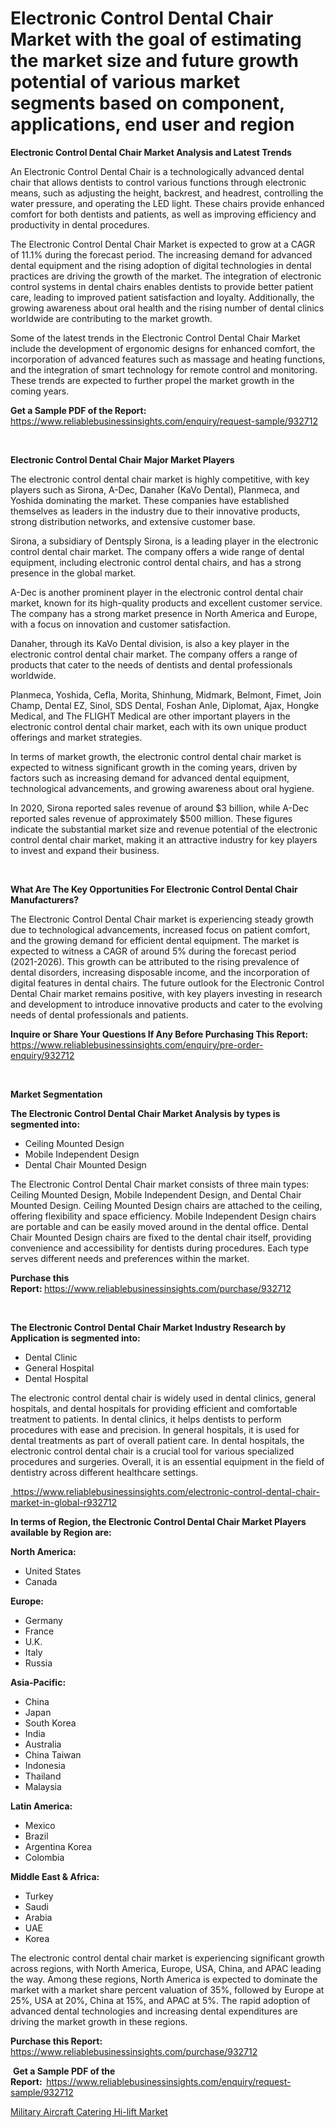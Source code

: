 <p><h1>Electronic Control Dental Chair Market with the goal of estimating the market size and future growth potential of various market segments based on component, applications, end user and region</h1></p><p><strong>Electronic Control Dental Chair Market Analysis and Latest Trends</strong></p>
<p><p>An Electronic Control Dental Chair is a technologically advanced dental chair that allows dentists to control various functions through electronic means, such as adjusting the height, backrest, and headrest, controlling the water pressure, and operating the LED light. These chairs provide enhanced comfort for both dentists and patients, as well as improving efficiency and productivity in dental procedures.</p><p>The Electronic Control Dental Chair Market is expected to grow at a CAGR of 11.1% during the forecast period. The increasing demand for advanced dental equipment and the rising adoption of digital technologies in dental practices are driving the growth of the market. The integration of electronic control systems in dental chairs enables dentists to provide better patient care, leading to improved patient satisfaction and loyalty. Additionally, the growing awareness about oral health and the rising number of dental clinics worldwide are contributing to the market growth.</p><p>Some of the latest trends in the Electronic Control Dental Chair Market include the development of ergonomic designs for enhanced comfort, the incorporation of advanced features such as massage and heating functions, and the integration of smart technology for remote control and monitoring. These trends are expected to further propel the market growth in the coming years.</p></p>
<p><strong>Get a Sample PDF of the Report:&nbsp;</strong> <a href="https://www.reliablebusinessinsights.com/enquiry/request-sample/932712">https://www.reliablebusinessinsights.com/enquiry/request-sample/932712</a></p>
<p>&nbsp;</p>
<p><strong>Electronic Control Dental Chair Major Market Players</strong></p>
<p><p>The electronic control dental chair market is highly competitive, with key players such as Sirona, A-Dec, Danaher (KaVo Dental), Planmeca, and Yoshida dominating the market. These companies have established themselves as leaders in the industry due to their innovative products, strong distribution networks, and extensive customer base.</p><p>Sirona, a subsidiary of Dentsply Sirona, is a leading player in the electronic control dental chair market. The company offers a wide range of dental equipment, including electronic control dental chairs, and has a strong presence in the global market.</p><p>A-Dec is another prominent player in the electronic control dental chair market, known for its high-quality products and excellent customer service. The company has a strong market presence in North America and Europe, with a focus on innovation and customer satisfaction.</p><p>Danaher, through its KaVo Dental division, is also a key player in the electronic control dental chair market. The company offers a range of products that cater to the needs of dentists and dental professionals worldwide.</p><p>Planmeca, Yoshida, Cefla, Morita, Shinhung, Midmark, Belmont, Fimet, Join Champ, Dental EZ, Sinol, SDS Dental, Foshan Anle, Diplomat, Ajax, Hongke Medical, and The FLIGHT Medical are other important players in the electronic control dental chair market, each with its own unique product offerings and market strategies.</p><p>In terms of market growth, the electronic control dental chair market is expected to witness significant growth in the coming years, driven by factors such as increasing demand for advanced dental equipment, technological advancements, and growing awareness about oral hygiene.</p><p>In 2020, Sirona reported sales revenue of around $3 billion, while A-Dec reported sales revenue of approximately $500 million. These figures indicate the substantial market size and revenue potential of the electronic control dental chair market, making it an attractive industry for key players to invest and expand their business.</p></p>
<p>&nbsp;</p>
<p><strong>What Are The Key Opportunities For Electronic Control Dental Chair Manufacturers?</strong></p>
<p><p>The Electronic Control Dental Chair market is experiencing steady growth due to technological advancements, increased focus on patient comfort, and the growing demand for efficient dental equipment. The market is expected to witness a CAGR of around 5% during the forecast period (2021-2026). This growth can be attributed to the rising prevalence of dental disorders, increasing disposable income, and the incorporation of digital features in dental chairs. The future outlook for the Electronic Control Dental Chair market remains positive, with key players investing in research and development to introduce innovative products and cater to the evolving needs of dental professionals and patients.</p></p>
<p><strong>Inquire or Share Your Questions If Any Before Purchasing This Report:</strong> <a href="https://www.reliablebusinessinsights.com/enquiry/pre-order-enquiry/932712">https://www.reliablebusinessinsights.com/enquiry/pre-order-enquiry/932712</a></p>
<p>&nbsp;</p>
<p><strong>Market Segmentation</strong></p>
<p><strong>The Electronic Control Dental Chair Market Analysis by types is segmented into:</strong></p>
<p><ul><li>Ceiling Mounted Design</li><li>Mobile Independent Design</li><li>Dental Chair Mounted Design</li></ul></p>
<p><p>The Electronic Control Dental Chair market consists of three main types: Ceiling Mounted Design, Mobile Independent Design, and Dental Chair Mounted Design. Ceiling Mounted Design chairs are attached to the ceiling, offering flexibility and space efficiency. Mobile Independent Design chairs are portable and can be easily moved around in the dental office. Dental Chair Mounted Design chairs are fixed to the dental chair itself, providing convenience and accessibility for dentists during procedures. Each type serves different needs and preferences within the market.</p></p>
<p><strong>Purchase this Report:&nbsp;</strong><a href="https://www.reliablebusinessinsights.com/purchase/932712">https://www.reliablebusinessinsights.com/purchase/932712</a></p>
<p>&nbsp;</p>
<p><strong>The Electronic Control Dental Chair Market Industry Research by Application is segmented into:</strong></p>
<p><ul><li>Dental Clinic</li><li>General Hospital</li><li>Dental Hospital</li></ul></p>
<p><p>The electronic control dental chair is widely used in dental clinics, general hospitals, and dental hospitals for providing efficient and comfortable treatment to patients. In dental clinics, it helps dentists to perform procedures with ease and precision. In general hospitals, it is used for dental treatments as part of overall patient care. In dental hospitals, the electronic control dental chair is a crucial tool for various specialized procedures and surgeries. Overall, it is an essential equipment in the field of dentistry across different healthcare settings.</p></p>
<p><a href="https://www.reliablebusinessinsights.com/electronic-control-dental-chair-market-in-global-r932712">&nbsp;https://www.reliablebusinessinsights.com/electronic-control-dental-chair-market-in-global-r932712</a></p>
<p><strong>In terms of Region, the Electronic Control Dental Chair Market Players available by Region are:</strong></p>
<p>
    <p> <strong> North America: </strong>
        <ul>
            <li>United States</li>
            <li>Canada</li>
        </ul>
        </p> 
    <p> <strong> Europe: </strong>
        <ul>
            <li>Germany</li>
            <li>France</li>
            <li>U.K.</li>
            <li>Italy</li>
            <li>Russia</li>
        </ul>
        </p> 
    <p> <strong> Asia-Pacific: </strong>
        <ul>
            <li>China</li>
            <li>Japan</li>
            <li>South Korea</li>
            <li>India</li>
            <li>Australia</li>
            <li>China Taiwan</li>
            <li>Indonesia</li>
            <li>Thailand</li>
            <li>Malaysia</li>
        </ul>
        </p> 
    <p> <strong> Latin America: </strong>
        <ul>
            <li>Mexico</li>
            <li>Brazil</li>
            <li>Argentina Korea</li>
            <li>Colombia</li>
        </ul>
        </p> 
    <p> <strong> Middle East & Africa: </strong>
        <ul>
            <li>Turkey</li>
            <li>Saudi</li>
            <li>Arabia</li>
            <li>UAE</li>
            <li>Korea</li>
        </ul>
    </p>
    </p>
<p><p>The electronic control dental chair market is experiencing significant growth across regions, with North America, Europe, USA, China, and APAC leading the way. Among these regions, North America is expected to dominate the market with a market share percent valuation of 35%, followed by Europe at 25%, USA at 20%, China at 15%, and APAC at 5%. The rapid adoption of advanced dental technologies and increasing dental expenditures are driving the market growth in these regions.</p></p>
<p><strong>Purchase this Report: </strong><a href="https://www.reliablebusinessinsights.com/purchase/932712">https://www.reliablebusinessinsights.com/purchase/932712</a></p>
<p>&nbsp;<strong>Get a Sample PDF of the Report:&nbsp;&nbsp;</strong><a href="https://www.reliablebusinessinsights.com/enquiry/request-sample/932712">https://www.reliablebusinessinsights.com/enquiry/request-sample/932712</a></p>
<p><strong></strong></p>
<p><p><a href="https://github.com/BurtonGALEN/Market-Research-Report-List-1/blob/main/military-aircraft-catering-hi-lift-market.md">Military Aircraft Catering Hi-lift Market</a></p></p>
